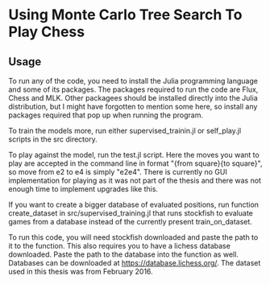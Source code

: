 # Using Monte Carlo Tree Search To Play Chess

## Usage
To run any of the code, you need to install the Julia programming language and some of its packages. The packages required to run the code are Flux, Chess and MLK. Other packagees should be installed directly into the Julia distribution, but I might have forgotten to mention some here, so install any packages required that pop up when running the program.

To train the models more, run either supervised_trainin.jl or self_play.jl scripts in the src directory. 

To play against the model, run the test.jl script. Here the moves you want to play are accepted in the command line in format "{from square}{to square}", so move from e2 to e4 is simply "e2e4".
There is currently no GUI implementation for playing as it was not part of the thesis and there was not enough time to implement upgrades like this.

If you want to create a bigger database of evaluated positions, run function create_dataset in src/supervised_training.jl that runs stockfish to evaluate games from a database instead of the currently present train_on_dataset. 

To run this code, you will need stockfish downloaded and paste the path to it to the function. This also requires you to have a lichess database downloaded. Paste the path to the database into the function as well. Databases can be downloaded at https://database.lichess.org/. The dataset used in this thesis was from February 2016.
